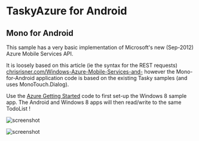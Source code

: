 TaskyAzure for Android
======================

Mono for Android
----------------
This sample has a very basic implementation of Microsoft's new (Sep-2012) Azure Mobile Services API.

It is loosely based on this article (ie the syntax for the REST requests)
[chrisrisner.com/Windows-Azure-Mobile-Services-and-](http://chrisrisner.com/Windows-Azure-Mobile-Services-and-iOS) however the Mono-for-Android application code is based on the existing Tasky samples (and uses MonoTouch.Dialog).

Use the [Azure Getting Started](https://www.windowsazure.com/en-us/develop/mobile/tutorials/get-started/) code to first set-up the Windows 8 sample app. The Android and Windows 8 apps will then read/write to the same TodoList !

![screenshot](https://raw.github.com/conceptdev/TaskCloud/master/Azure/Screenshots/AndroidTaskList.png)

![screenshot](https://raw.github.com/conceptdev/TaskCloud/master/Azure/Screenshots/AndroidTask2.png)